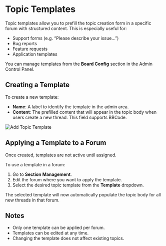 # Topic Templates

Topic templates allow you to prefill the topic creation form in a specific forum with structured content. This is especially useful for:

- Support forms (e.g. “Please describe your issue…”)
- Bug reports
- Feature requests
- Application templates

You can manage templates from the **Board Config** section in the Admin Control Panel.

## Creating a Template

To create a new template:

- **Name**: A label to identify the template in the admin area.
- **Content**: The prefilled content that will appear in the topic body when users create a new thread. This field supports BBCode.

![Add Topic Template](/screenshots/admin/topic-templates.png)

## Applying a Template to a Forum

Once created, templates are not active until assigned.

To use a template in a forum:

1. Go to **Section Management**.
2. Edit the forum where you want to apply the template.
3. Select the desired topic template from the **Template** dropdown.

The selected template will now automatically populate the topic body for all new threads in that forum.

## Notes

- Only one template can be applied per forum.
- Templates can be edited at any time.
- Changing the template does not affect existing topics.

